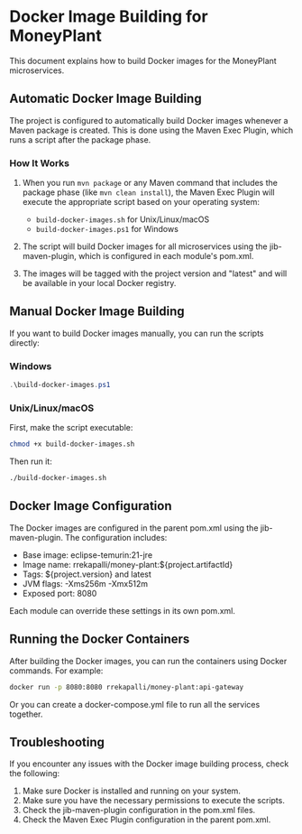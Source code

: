 # Docker Image Building for MoneyPlant

This document explains how to build Docker images for the MoneyPlant microservices.

## Automatic Docker Image Building

The project is configured to automatically build Docker images whenever a Maven package is created. This is done using the Maven Exec Plugin, which runs a script after the package phase.

### How It Works

1. When you run `mvn package` or any Maven command that includes the package phase (like `mvn clean install`), the Maven Exec Plugin will execute the appropriate script based on your operating system:
   - `build-docker-images.sh` for Unix/Linux/macOS
   - `build-docker-images.ps1` for Windows

2. The script will build Docker images for all microservices using the jib-maven-plugin, which is configured in each module's pom.xml.

3. The images will be tagged with the project version and "latest" and will be available in your local Docker registry.

## Manual Docker Image Building

If you want to build Docker images manually, you can run the scripts directly:

### Windows

```powershell
.\build-docker-images.ps1
```

### Unix/Linux/macOS

First, make the script executable:

```bash
chmod +x build-docker-images.sh
```

Then run it:

```bash
./build-docker-images.sh
```

## Docker Image Configuration

The Docker images are configured in the parent pom.xml using the jib-maven-plugin. The configuration includes:

- Base image: eclipse-temurin:21-jre
- Image name: rrekapalli/money-plant:${project.artifactId}
- Tags: ${project.version} and latest
- JVM flags: -Xms256m -Xmx512m
- Exposed port: 8080

Each module can override these settings in its own pom.xml.

## Running the Docker Containers

After building the Docker images, you can run the containers using Docker commands. For example:

```bash
docker run -p 8080:8080 rrekapalli/money-plant:api-gateway
```

Or you can create a docker-compose.yml file to run all the services together.

## Troubleshooting

If you encounter any issues with the Docker image building process, check the following:

1. Make sure Docker is installed and running on your system.
2. Make sure you have the necessary permissions to execute the scripts.
3. Check the jib-maven-plugin configuration in the pom.xml files.
4. Check the Maven Exec Plugin configuration in the parent pom.xml.